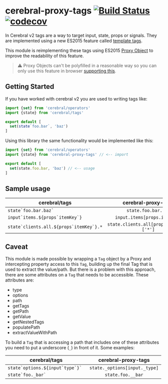 cerebral-proxy-tags [![Build Status](https://travis-ci.org/FWeinb/cerebral-proxy-tags.svg?branch=master)](https://travis-ci.org/FWeinb/cerebral-proxy-tags) [![codecov](https://codecov.io/gh/FWeinb/cerebral-proxy-tags/branch/master/graph/badge.svg)](https://codecov.io/gh/FWeinb/cerebral-proxy-tags)
=========================

In Cerebral v2 tags are a way to target input, state, props or signals. They are
implemented using a new ES2015 feature called [template tags](https://developer.mozilla.org/en-US/docs/Web/JavaScript/Reference/Template_literals#Tagged_template_literals).

This module is reimplementing these tags using ES2015 [Proxy Object](https://developer.mozilla.org/en/docs/Web/JavaScript/Reference/Global_Objects/Proxy) to improve the readability
of this feature.

> :warning: Proxy Objects can't be polyfilled in a reasonable way so you can
only use this feature in browser [supporting this](http://caniuse.com/#feat=proxy).

## Getting Started

If you have worked with cerebral v2 you are used to writing tags like:

```js
import {set} from 'cerebral/operators'
import {state} from 'cerebral/tags'

export default [
  set(state`foo.bar`, 'baz')
]
```

Using this library the same functionality would be implemented like this:

```js
import {set} from 'cerebral/operators'
import {state} from 'cerebral-proxy-tags' // <-- import

export default [
  set(state.foo.bar, 'baz') // <-- usage
]
```

## Sample usage

|             cerebral/tags                  |         cerebral-proxy-tags             |
| ------------------------------------------ |:---------------------------------------:|
| ```state`foo.bar.baz` ```                  | `state.foo.bar.baz`                     |
| ```input`items.${props`itemKey`}```        | `input.items[props.itemKey]`            |
| ```state`clients.all.${props`itemKey`}.*```| `state.clients.all[props.itemKey]['*']` |


## Caveat

This module is made possible by wrapping a `Tag` object by a Proxy and intercepting property
access to this `Tag`, building up the final Tag that is used to extract the value/path. But there is a problem with this approach, there are some attributes on a `Tag` that needs to be accessible. These attributes are:

* type
* options
* path
* getTags
* getPath
* getValue
* getNestedTags
* populatePath
* extractValueWithPath

To build a `Tag` that is accessing a path that includes one of these attributes you
need to put a underscore (`_`) in front of it. Some examples:

|             cerebral/tags                  |         cerebral-proxy-tags             |
| ------------------------------------------ |:---------------------------------------:|
| ```state`options.${input`type`}` ```       | `state._options[input._type]`           |
| ```state`foo._bar` ```                     | `state.foo.__bar`                       |

